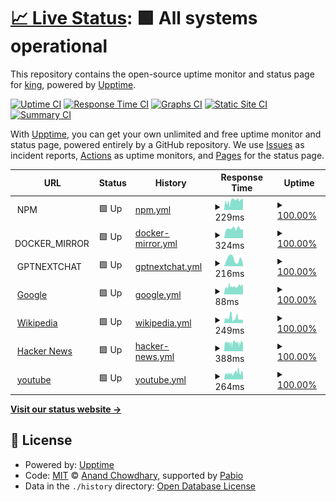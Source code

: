 # [📈 Live Status](https://king-king521.github.io/upptime): <!--live status--> **🟩 All systems operational**

This repository contains the open-source uptime monitor and status page for [king](https://king-king521.github.io/upptime), powered by [Upptime](https://github.com/upptime/upptime).

[![Uptime CI](https://github.com/king-king521/upptime/workflows/Uptime%20CI/badge.svg)](https://github.com/king-king521/upptime/actions?query=workflow%3A%22Uptime+CI%22)
[![Response Time CI](https://github.com/king-king521/upptime/workflows/Response%20Time%20CI/badge.svg)](https://github.com/king-king521/upptime/actions?query=workflow%3A%22Response+Time+CI%22)
[![Graphs CI](https://github.com/king-king521/upptime/workflows/Graphs%20CI/badge.svg)](https://github.com/king-king521/upptime/actions?query=workflow%3A%22Graphs+CI%22)
[![Static Site CI](https://github.com/king-king521/upptime/workflows/Static%20Site%20CI/badge.svg)](https://github.com/king-king521/upptime/actions?query=workflow%3A%22Static+Site+CI%22)
[![Summary CI](https://github.com/king-king521/upptime/workflows/Summary%20CI/badge.svg)](https://github.com/king-king521/upptime/actions?query=workflow%3A%22Summary+CI%22)

With [Upptime](https://upptime.js.org), you can get your own unlimited and free uptime monitor and status page, powered entirely by a GitHub repository. We use [Issues](https://github.com/king-king521/upptime/issues) as incident reports, [Actions](https://github.com/king-king521/upptime/actions) as uptime monitors, and [Pages](https://king-king521.github.io/upptime) for the status page.

<!--start: status pages-->
<!-- This summary is generated by Upptime (https://github.com/upptime/upptime) -->
<!-- Do not edit this manually, your changes will be overwritten -->
<!-- prettier-ignore -->
| URL | Status | History | Response Time | Uptime |
| --- | ------ | ------- | ------------- | ------ |
| <img alt="" src="https://icons.duckduckgo.com/ip3/null.ico" height="13"> NPM | 🟩 Up | [npm.yml](https://github.com/king-king521/upptime/commits/HEAD/history/npm.yml) | <details><summary><img alt="Response time graph" src="./graphs/npm/response-time-week.png" height="20"> 229ms</summary><br><a href="https://upptime.augi.top/history/npm"><img alt="Response time 210" src="https://img.shields.io/endpoint?url=https%3A%2F%2Fraw.githubusercontent.com%2Fking-king521%2Fupptime%2FHEAD%2Fapi%2Fnpm%2Fresponse-time.json"></a><br><a href="https://upptime.augi.top/history/npm"><img alt="24-hour response time 75" src="https://img.shields.io/endpoint?url=https%3A%2F%2Fraw.githubusercontent.com%2Fking-king521%2Fupptime%2FHEAD%2Fapi%2Fnpm%2Fresponse-time-day.json"></a><br><a href="https://upptime.augi.top/history/npm"><img alt="7-day response time 229" src="https://img.shields.io/endpoint?url=https%3A%2F%2Fraw.githubusercontent.com%2Fking-king521%2Fupptime%2FHEAD%2Fapi%2Fnpm%2Fresponse-time-week.json"></a><br><a href="https://upptime.augi.top/history/npm"><img alt="30-day response time 210" src="https://img.shields.io/endpoint?url=https%3A%2F%2Fraw.githubusercontent.com%2Fking-king521%2Fupptime%2FHEAD%2Fapi%2Fnpm%2Fresponse-time-month.json"></a><br><a href="https://upptime.augi.top/history/npm"><img alt="1-year response time 210" src="https://img.shields.io/endpoint?url=https%3A%2F%2Fraw.githubusercontent.com%2Fking-king521%2Fupptime%2FHEAD%2Fapi%2Fnpm%2Fresponse-time-year.json"></a></details> | <details><summary><a href="https://upptime.augi.top/history/npm">100.00%</a></summary><a href="https://upptime.augi.top/history/npm"><img alt="All-time uptime 100.00%" src="https://img.shields.io/endpoint?url=https%3A%2F%2Fraw.githubusercontent.com%2Fking-king521%2Fupptime%2FHEAD%2Fapi%2Fnpm%2Fuptime.json"></a><br><a href="https://upptime.augi.top/history/npm"><img alt="24-hour uptime 100.00%" src="https://img.shields.io/endpoint?url=https%3A%2F%2Fraw.githubusercontent.com%2Fking-king521%2Fupptime%2FHEAD%2Fapi%2Fnpm%2Fuptime-day.json"></a><br><a href="https://upptime.augi.top/history/npm"><img alt="7-day uptime 100.00%" src="https://img.shields.io/endpoint?url=https%3A%2F%2Fraw.githubusercontent.com%2Fking-king521%2Fupptime%2FHEAD%2Fapi%2Fnpm%2Fuptime-week.json"></a><br><a href="https://upptime.augi.top/history/npm"><img alt="30-day uptime 100.00%" src="https://img.shields.io/endpoint?url=https%3A%2F%2Fraw.githubusercontent.com%2Fking-king521%2Fupptime%2FHEAD%2Fapi%2Fnpm%2Fuptime-month.json"></a><br><a href="https://upptime.augi.top/history/npm"><img alt="1-year uptime 100.00%" src="https://img.shields.io/endpoint?url=https%3A%2F%2Fraw.githubusercontent.com%2Fking-king521%2Fupptime%2FHEAD%2Fapi%2Fnpm%2Fuptime-year.json"></a></details>
| <img alt="" src="https://icons.duckduckgo.com/ip3/null.ico" height="13"> DOCKER_MIRROR | 🟩 Up | [docker-mirror.yml](https://github.com/king-king521/upptime/commits/HEAD/history/docker-mirror.yml) | <details><summary><img alt="Response time graph" src="./graphs/docker-mirror/response-time-week.png" height="20"> 324ms</summary><br><a href="https://upptime.augi.top/history/docker-mirror"><img alt="Response time 324" src="https://img.shields.io/endpoint?url=https%3A%2F%2Fraw.githubusercontent.com%2Fking-king521%2Fupptime%2FHEAD%2Fapi%2Fdocker-mirror%2Fresponse-time.json"></a><br><a href="https://upptime.augi.top/history/docker-mirror"><img alt="24-hour response time 222" src="https://img.shields.io/endpoint?url=https%3A%2F%2Fraw.githubusercontent.com%2Fking-king521%2Fupptime%2FHEAD%2Fapi%2Fdocker-mirror%2Fresponse-time-day.json"></a><br><a href="https://upptime.augi.top/history/docker-mirror"><img alt="7-day response time 324" src="https://img.shields.io/endpoint?url=https%3A%2F%2Fraw.githubusercontent.com%2Fking-king521%2Fupptime%2FHEAD%2Fapi%2Fdocker-mirror%2Fresponse-time-week.json"></a><br><a href="https://upptime.augi.top/history/docker-mirror"><img alt="30-day response time 324" src="https://img.shields.io/endpoint?url=https%3A%2F%2Fraw.githubusercontent.com%2Fking-king521%2Fupptime%2FHEAD%2Fapi%2Fdocker-mirror%2Fresponse-time-month.json"></a><br><a href="https://upptime.augi.top/history/docker-mirror"><img alt="1-year response time 324" src="https://img.shields.io/endpoint?url=https%3A%2F%2Fraw.githubusercontent.com%2Fking-king521%2Fupptime%2FHEAD%2Fapi%2Fdocker-mirror%2Fresponse-time-year.json"></a></details> | <details><summary><a href="https://upptime.augi.top/history/docker-mirror">100.00%</a></summary><a href="https://upptime.augi.top/history/docker-mirror"><img alt="All-time uptime 100.00%" src="https://img.shields.io/endpoint?url=https%3A%2F%2Fraw.githubusercontent.com%2Fking-king521%2Fupptime%2FHEAD%2Fapi%2Fdocker-mirror%2Fuptime.json"></a><br><a href="https://upptime.augi.top/history/docker-mirror"><img alt="24-hour uptime 100.00%" src="https://img.shields.io/endpoint?url=https%3A%2F%2Fraw.githubusercontent.com%2Fking-king521%2Fupptime%2FHEAD%2Fapi%2Fdocker-mirror%2Fuptime-day.json"></a><br><a href="https://upptime.augi.top/history/docker-mirror"><img alt="7-day uptime 100.00%" src="https://img.shields.io/endpoint?url=https%3A%2F%2Fraw.githubusercontent.com%2Fking-king521%2Fupptime%2FHEAD%2Fapi%2Fdocker-mirror%2Fuptime-week.json"></a><br><a href="https://upptime.augi.top/history/docker-mirror"><img alt="30-day uptime 100.00%" src="https://img.shields.io/endpoint?url=https%3A%2F%2Fraw.githubusercontent.com%2Fking-king521%2Fupptime%2FHEAD%2Fapi%2Fdocker-mirror%2Fuptime-month.json"></a><br><a href="https://upptime.augi.top/history/docker-mirror"><img alt="1-year uptime 100.00%" src="https://img.shields.io/endpoint?url=https%3A%2F%2Fraw.githubusercontent.com%2Fking-king521%2Fupptime%2FHEAD%2Fapi%2Fdocker-mirror%2Fuptime-year.json"></a></details>
| <img alt="" src="https://icons.duckduckgo.com/ip3/null.ico" height="13"> GPTNEXTCHAT | 🟩 Up | [gptnextchat.yml](https://github.com/king-king521/upptime/commits/HEAD/history/gptnextchat.yml) | <details><summary><img alt="Response time graph" src="./graphs/gptnextchat/response-time-week.png" height="20"> 216ms</summary><br><a href="https://upptime.augi.top/history/gptnextchat"><img alt="Response time 216" src="https://img.shields.io/endpoint?url=https%3A%2F%2Fraw.githubusercontent.com%2Fking-king521%2Fupptime%2FHEAD%2Fapi%2Fgptnextchat%2Fresponse-time.json"></a><br><a href="https://upptime.augi.top/history/gptnextchat"><img alt="24-hour response time 69" src="https://img.shields.io/endpoint?url=https%3A%2F%2Fraw.githubusercontent.com%2Fking-king521%2Fupptime%2FHEAD%2Fapi%2Fgptnextchat%2Fresponse-time-day.json"></a><br><a href="https://upptime.augi.top/history/gptnextchat"><img alt="7-day response time 216" src="https://img.shields.io/endpoint?url=https%3A%2F%2Fraw.githubusercontent.com%2Fking-king521%2Fupptime%2FHEAD%2Fapi%2Fgptnextchat%2Fresponse-time-week.json"></a><br><a href="https://upptime.augi.top/history/gptnextchat"><img alt="30-day response time 216" src="https://img.shields.io/endpoint?url=https%3A%2F%2Fraw.githubusercontent.com%2Fking-king521%2Fupptime%2FHEAD%2Fapi%2Fgptnextchat%2Fresponse-time-month.json"></a><br><a href="https://upptime.augi.top/history/gptnextchat"><img alt="1-year response time 216" src="https://img.shields.io/endpoint?url=https%3A%2F%2Fraw.githubusercontent.com%2Fking-king521%2Fupptime%2FHEAD%2Fapi%2Fgptnextchat%2Fresponse-time-year.json"></a></details> | <details><summary><a href="https://upptime.augi.top/history/gptnextchat">100.00%</a></summary><a href="https://upptime.augi.top/history/gptnextchat"><img alt="All-time uptime 100.00%" src="https://img.shields.io/endpoint?url=https%3A%2F%2Fraw.githubusercontent.com%2Fking-king521%2Fupptime%2FHEAD%2Fapi%2Fgptnextchat%2Fuptime.json"></a><br><a href="https://upptime.augi.top/history/gptnextchat"><img alt="24-hour uptime 100.00%" src="https://img.shields.io/endpoint?url=https%3A%2F%2Fraw.githubusercontent.com%2Fking-king521%2Fupptime%2FHEAD%2Fapi%2Fgptnextchat%2Fuptime-day.json"></a><br><a href="https://upptime.augi.top/history/gptnextchat"><img alt="7-day uptime 100.00%" src="https://img.shields.io/endpoint?url=https%3A%2F%2Fraw.githubusercontent.com%2Fking-king521%2Fupptime%2FHEAD%2Fapi%2Fgptnextchat%2Fuptime-week.json"></a><br><a href="https://upptime.augi.top/history/gptnextchat"><img alt="30-day uptime 100.00%" src="https://img.shields.io/endpoint?url=https%3A%2F%2Fraw.githubusercontent.com%2Fking-king521%2Fupptime%2FHEAD%2Fapi%2Fgptnextchat%2Fuptime-month.json"></a><br><a href="https://upptime.augi.top/history/gptnextchat"><img alt="1-year uptime 100.00%" src="https://img.shields.io/endpoint?url=https%3A%2F%2Fraw.githubusercontent.com%2Fking-king521%2Fupptime%2FHEAD%2Fapi%2Fgptnextchat%2Fuptime-year.json"></a></details>
| <img alt="" src="https://icons.duckduckgo.com/ip3/www.google.com.ico" height="13"> [Google](https://www.google.com) | 🟩 Up | [google.yml](https://github.com/king-king521/upptime/commits/HEAD/history/google.yml) | <details><summary><img alt="Response time graph" src="./graphs/google/response-time-week.png" height="20"> 88ms</summary><br><a href="https://upptime.augi.top/history/google"><img alt="Response time 85" src="https://img.shields.io/endpoint?url=https%3A%2F%2Fraw.githubusercontent.com%2Fking-king521%2Fupptime%2FHEAD%2Fapi%2Fgoogle%2Fresponse-time.json"></a><br><a href="https://upptime.augi.top/history/google"><img alt="24-hour response time 81" src="https://img.shields.io/endpoint?url=https%3A%2F%2Fraw.githubusercontent.com%2Fking-king521%2Fupptime%2FHEAD%2Fapi%2Fgoogle%2Fresponse-time-day.json"></a><br><a href="https://upptime.augi.top/history/google"><img alt="7-day response time 88" src="https://img.shields.io/endpoint?url=https%3A%2F%2Fraw.githubusercontent.com%2Fking-king521%2Fupptime%2FHEAD%2Fapi%2Fgoogle%2Fresponse-time-week.json"></a><br><a href="https://upptime.augi.top/history/google"><img alt="30-day response time 85" src="https://img.shields.io/endpoint?url=https%3A%2F%2Fraw.githubusercontent.com%2Fking-king521%2Fupptime%2FHEAD%2Fapi%2Fgoogle%2Fresponse-time-month.json"></a><br><a href="https://upptime.augi.top/history/google"><img alt="1-year response time 85" src="https://img.shields.io/endpoint?url=https%3A%2F%2Fraw.githubusercontent.com%2Fking-king521%2Fupptime%2FHEAD%2Fapi%2Fgoogle%2Fresponse-time-year.json"></a></details> | <details><summary><a href="https://upptime.augi.top/history/google">100.00%</a></summary><a href="https://upptime.augi.top/history/google"><img alt="All-time uptime 100.00%" src="https://img.shields.io/endpoint?url=https%3A%2F%2Fraw.githubusercontent.com%2Fking-king521%2Fupptime%2FHEAD%2Fapi%2Fgoogle%2Fuptime.json"></a><br><a href="https://upptime.augi.top/history/google"><img alt="24-hour uptime 100.00%" src="https://img.shields.io/endpoint?url=https%3A%2F%2Fraw.githubusercontent.com%2Fking-king521%2Fupptime%2FHEAD%2Fapi%2Fgoogle%2Fuptime-day.json"></a><br><a href="https://upptime.augi.top/history/google"><img alt="7-day uptime 100.00%" src="https://img.shields.io/endpoint?url=https%3A%2F%2Fraw.githubusercontent.com%2Fking-king521%2Fupptime%2FHEAD%2Fapi%2Fgoogle%2Fuptime-week.json"></a><br><a href="https://upptime.augi.top/history/google"><img alt="30-day uptime 100.00%" src="https://img.shields.io/endpoint?url=https%3A%2F%2Fraw.githubusercontent.com%2Fking-king521%2Fupptime%2FHEAD%2Fapi%2Fgoogle%2Fuptime-month.json"></a><br><a href="https://upptime.augi.top/history/google"><img alt="1-year uptime 100.00%" src="https://img.shields.io/endpoint?url=https%3A%2F%2Fraw.githubusercontent.com%2Fking-king521%2Fupptime%2FHEAD%2Fapi%2Fgoogle%2Fuptime-year.json"></a></details>
| <img alt="" src="https://icons.duckduckgo.com/ip3/en.wikipedia.org.ico" height="13"> [Wikipedia](https://en.wikipedia.org) | 🟩 Up | [wikipedia.yml](https://github.com/king-king521/upptime/commits/HEAD/history/wikipedia.yml) | <details><summary><img alt="Response time graph" src="./graphs/wikipedia/response-time-week.png" height="20"> 249ms</summary><br><a href="https://upptime.augi.top/history/wikipedia"><img alt="Response time 292" src="https://img.shields.io/endpoint?url=https%3A%2F%2Fraw.githubusercontent.com%2Fking-king521%2Fupptime%2FHEAD%2Fapi%2Fwikipedia%2Fresponse-time.json"></a><br><a href="https://upptime.augi.top/history/wikipedia"><img alt="24-hour response time 41" src="https://img.shields.io/endpoint?url=https%3A%2F%2Fraw.githubusercontent.com%2Fking-king521%2Fupptime%2FHEAD%2Fapi%2Fwikipedia%2Fresponse-time-day.json"></a><br><a href="https://upptime.augi.top/history/wikipedia"><img alt="7-day response time 249" src="https://img.shields.io/endpoint?url=https%3A%2F%2Fraw.githubusercontent.com%2Fking-king521%2Fupptime%2FHEAD%2Fapi%2Fwikipedia%2Fresponse-time-week.json"></a><br><a href="https://upptime.augi.top/history/wikipedia"><img alt="30-day response time 292" src="https://img.shields.io/endpoint?url=https%3A%2F%2Fraw.githubusercontent.com%2Fking-king521%2Fupptime%2FHEAD%2Fapi%2Fwikipedia%2Fresponse-time-month.json"></a><br><a href="https://upptime.augi.top/history/wikipedia"><img alt="1-year response time 292" src="https://img.shields.io/endpoint?url=https%3A%2F%2Fraw.githubusercontent.com%2Fking-king521%2Fupptime%2FHEAD%2Fapi%2Fwikipedia%2Fresponse-time-year.json"></a></details> | <details><summary><a href="https://upptime.augi.top/history/wikipedia">100.00%</a></summary><a href="https://upptime.augi.top/history/wikipedia"><img alt="All-time uptime 100.00%" src="https://img.shields.io/endpoint?url=https%3A%2F%2Fraw.githubusercontent.com%2Fking-king521%2Fupptime%2FHEAD%2Fapi%2Fwikipedia%2Fuptime.json"></a><br><a href="https://upptime.augi.top/history/wikipedia"><img alt="24-hour uptime 100.00%" src="https://img.shields.io/endpoint?url=https%3A%2F%2Fraw.githubusercontent.com%2Fking-king521%2Fupptime%2FHEAD%2Fapi%2Fwikipedia%2Fuptime-day.json"></a><br><a href="https://upptime.augi.top/history/wikipedia"><img alt="7-day uptime 100.00%" src="https://img.shields.io/endpoint?url=https%3A%2F%2Fraw.githubusercontent.com%2Fking-king521%2Fupptime%2FHEAD%2Fapi%2Fwikipedia%2Fuptime-week.json"></a><br><a href="https://upptime.augi.top/history/wikipedia"><img alt="30-day uptime 100.00%" src="https://img.shields.io/endpoint?url=https%3A%2F%2Fraw.githubusercontent.com%2Fking-king521%2Fupptime%2FHEAD%2Fapi%2Fwikipedia%2Fuptime-month.json"></a><br><a href="https://upptime.augi.top/history/wikipedia"><img alt="1-year uptime 100.00%" src="https://img.shields.io/endpoint?url=https%3A%2F%2Fraw.githubusercontent.com%2Fking-king521%2Fupptime%2FHEAD%2Fapi%2Fwikipedia%2Fuptime-year.json"></a></details>
| <img alt="" src="https://icons.duckduckgo.com/ip3/news.ycombinator.com.ico" height="13"> [Hacker News](https://news.ycombinator.com) | 🟩 Up | [hacker-news.yml](https://github.com/king-king521/upptime/commits/HEAD/history/hacker-news.yml) | <details><summary><img alt="Response time graph" src="./graphs/hacker-news/response-time-week.png" height="20"> 388ms</summary><br><a href="https://upptime.augi.top/history/hacker-news"><img alt="Response time 381" src="https://img.shields.io/endpoint?url=https%3A%2F%2Fraw.githubusercontent.com%2Fking-king521%2Fupptime%2FHEAD%2Fapi%2Fhacker-news%2Fresponse-time.json"></a><br><a href="https://upptime.augi.top/history/hacker-news"><img alt="24-hour response time 106" src="https://img.shields.io/endpoint?url=https%3A%2F%2Fraw.githubusercontent.com%2Fking-king521%2Fupptime%2FHEAD%2Fapi%2Fhacker-news%2Fresponse-time-day.json"></a><br><a href="https://upptime.augi.top/history/hacker-news"><img alt="7-day response time 388" src="https://img.shields.io/endpoint?url=https%3A%2F%2Fraw.githubusercontent.com%2Fking-king521%2Fupptime%2FHEAD%2Fapi%2Fhacker-news%2Fresponse-time-week.json"></a><br><a href="https://upptime.augi.top/history/hacker-news"><img alt="30-day response time 381" src="https://img.shields.io/endpoint?url=https%3A%2F%2Fraw.githubusercontent.com%2Fking-king521%2Fupptime%2FHEAD%2Fapi%2Fhacker-news%2Fresponse-time-month.json"></a><br><a href="https://upptime.augi.top/history/hacker-news"><img alt="1-year response time 381" src="https://img.shields.io/endpoint?url=https%3A%2F%2Fraw.githubusercontent.com%2Fking-king521%2Fupptime%2FHEAD%2Fapi%2Fhacker-news%2Fresponse-time-year.json"></a></details> | <details><summary><a href="https://upptime.augi.top/history/hacker-news">100.00%</a></summary><a href="https://upptime.augi.top/history/hacker-news"><img alt="All-time uptime 100.00%" src="https://img.shields.io/endpoint?url=https%3A%2F%2Fraw.githubusercontent.com%2Fking-king521%2Fupptime%2FHEAD%2Fapi%2Fhacker-news%2Fuptime.json"></a><br><a href="https://upptime.augi.top/history/hacker-news"><img alt="24-hour uptime 100.00%" src="https://img.shields.io/endpoint?url=https%3A%2F%2Fraw.githubusercontent.com%2Fking-king521%2Fupptime%2FHEAD%2Fapi%2Fhacker-news%2Fuptime-day.json"></a><br><a href="https://upptime.augi.top/history/hacker-news"><img alt="7-day uptime 100.00%" src="https://img.shields.io/endpoint?url=https%3A%2F%2Fraw.githubusercontent.com%2Fking-king521%2Fupptime%2FHEAD%2Fapi%2Fhacker-news%2Fuptime-week.json"></a><br><a href="https://upptime.augi.top/history/hacker-news"><img alt="30-day uptime 100.00%" src="https://img.shields.io/endpoint?url=https%3A%2F%2Fraw.githubusercontent.com%2Fking-king521%2Fupptime%2FHEAD%2Fapi%2Fhacker-news%2Fuptime-month.json"></a><br><a href="https://upptime.augi.top/history/hacker-news"><img alt="1-year uptime 100.00%" src="https://img.shields.io/endpoint?url=https%3A%2F%2Fraw.githubusercontent.com%2Fking-king521%2Fupptime%2FHEAD%2Fapi%2Fhacker-news%2Fuptime-year.json"></a></details>
| <img alt="" src="https://icons.duckduckgo.com/ip3/www.youtube.com.ico" height="13"> [youtube](https://www.youtube.com) | 🟩 Up | [youtube.yml](https://github.com/king-king521/upptime/commits/HEAD/history/youtube.yml) | <details><summary><img alt="Response time graph" src="./graphs/youtube/response-time-week.png" height="20"> 264ms</summary><br><a href="https://upptime.augi.top/history/youtube"><img alt="Response time 248" src="https://img.shields.io/endpoint?url=https%3A%2F%2Fraw.githubusercontent.com%2Fking-king521%2Fupptime%2FHEAD%2Fapi%2Fyoutube%2Fresponse-time.json"></a><br><a href="https://upptime.augi.top/history/youtube"><img alt="24-hour response time 278" src="https://img.shields.io/endpoint?url=https%3A%2F%2Fraw.githubusercontent.com%2Fking-king521%2Fupptime%2FHEAD%2Fapi%2Fyoutube%2Fresponse-time-day.json"></a><br><a href="https://upptime.augi.top/history/youtube"><img alt="7-day response time 264" src="https://img.shields.io/endpoint?url=https%3A%2F%2Fraw.githubusercontent.com%2Fking-king521%2Fupptime%2FHEAD%2Fapi%2Fyoutube%2Fresponse-time-week.json"></a><br><a href="https://upptime.augi.top/history/youtube"><img alt="30-day response time 248" src="https://img.shields.io/endpoint?url=https%3A%2F%2Fraw.githubusercontent.com%2Fking-king521%2Fupptime%2FHEAD%2Fapi%2Fyoutube%2Fresponse-time-month.json"></a><br><a href="https://upptime.augi.top/history/youtube"><img alt="1-year response time 248" src="https://img.shields.io/endpoint?url=https%3A%2F%2Fraw.githubusercontent.com%2Fking-king521%2Fupptime%2FHEAD%2Fapi%2Fyoutube%2Fresponse-time-year.json"></a></details> | <details><summary><a href="https://upptime.augi.top/history/youtube">100.00%</a></summary><a href="https://upptime.augi.top/history/youtube"><img alt="All-time uptime 100.00%" src="https://img.shields.io/endpoint?url=https%3A%2F%2Fraw.githubusercontent.com%2Fking-king521%2Fupptime%2FHEAD%2Fapi%2Fyoutube%2Fuptime.json"></a><br><a href="https://upptime.augi.top/history/youtube"><img alt="24-hour uptime 100.00%" src="https://img.shields.io/endpoint?url=https%3A%2F%2Fraw.githubusercontent.com%2Fking-king521%2Fupptime%2FHEAD%2Fapi%2Fyoutube%2Fuptime-day.json"></a><br><a href="https://upptime.augi.top/history/youtube"><img alt="7-day uptime 100.00%" src="https://img.shields.io/endpoint?url=https%3A%2F%2Fraw.githubusercontent.com%2Fking-king521%2Fupptime%2FHEAD%2Fapi%2Fyoutube%2Fuptime-week.json"></a><br><a href="https://upptime.augi.top/history/youtube"><img alt="30-day uptime 100.00%" src="https://img.shields.io/endpoint?url=https%3A%2F%2Fraw.githubusercontent.com%2Fking-king521%2Fupptime%2FHEAD%2Fapi%2Fyoutube%2Fuptime-month.json"></a><br><a href="https://upptime.augi.top/history/youtube"><img alt="1-year uptime 100.00%" src="https://img.shields.io/endpoint?url=https%3A%2F%2Fraw.githubusercontent.com%2Fking-king521%2Fupptime%2FHEAD%2Fapi%2Fyoutube%2Fuptime-year.json"></a></details>

<!--end: status pages-->

[**Visit our status website →**](https://king-king521.github.io/upptime)

## 📄 License

- Powered by: [Upptime](https://github.com/upptime/upptime)
- Code: [MIT](./LICENSE) © [Anand Chowdhary](https://anandchowdhary.com), supported by [Pabio](https://pabio.com)
- Data in the `./history` directory: [Open Database License](https://opendatacommons.org/licenses/odbl/1-0/)
